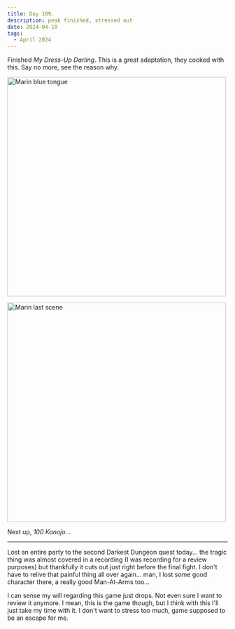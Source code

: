 ```yaml
---
title: Day 109.
description: peak finished, stressed out
date: 2024-04-18
tags: 
  - April 2024
---
```


Finished *My Dress-Up Darling*. This is a great adaptation, they cooked with this. Say no more, see the reason why.

<img src="https://cdn.discordapp.com/attachments/1005427409027346512/1230872108838551624/mpv-shot0040.jpg?ex=6634e5fb&is=662270fb&hm=1abe968423e86d060a2553d350ba15745ca997bb6d7c4402b0a0139e05057f95&" width="500px" alt="Marin blue tongue"></img>

<img src="https://cdn.discordapp.com/attachments/1005427409027346512/1230872109664829539/mpv-shot0046.jpg?ex=6634e5fb&is=662270fb&hm=edba35e54330f5fb75968a1f6e3892350b36799c2f53c6af78297433d7cb47ae&" width="500px" alt="Marin last scene"></img>

Next up, *100 Kanojo*...

-----

Lost an entire party to the second Darkest Dungeon quest today... the tragic thing was almost covered in a recording (I was recording for a review purposes) but thankfully it cuts out just right before the final fight. I don't have to relive that painful thing all over again... man, I lost some good character there, a really good Man-At-Arms too...

I can sense my will regarding this game just drops. Not even sure I want to review it anymore. I mean, this is the game though, but I think with this I'll just take my time with it. I don't want to stress too much, game supposed to be an escape for me.

